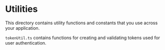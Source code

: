 # Utilities

This directory contains utility functions and constants that you use across your application.

`tokenUtil.ts` contains functions for creating and validating tokens used for user authentication.
